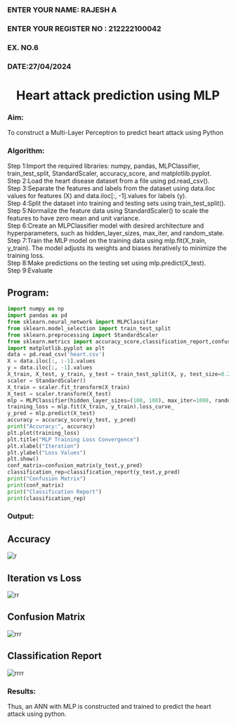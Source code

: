 <H3>ENTER YOUR NAME: RAJESH A</H3>
<H3>ENTER YOUR REGISTER NO : 212222100042</H3>
<H3>EX. NO.6</H3>
<H3>DATE:27/04/2024</H3>
<H1 ALIGN =CENTER>Heart attack prediction using MLP</H1>
<H3>Aim:</H3>  To construct a  Multi-Layer Perceptron to predict heart attack using Python
<H3>Algorithm:</H3>
Step 1:Import the required libraries: numpy, pandas, MLPClassifier, train_test_split, StandardScaler, accuracy_score, and matplotlib.pyplot.<BR>
Step 2:Load the heart disease dataset from a file using pd.read_csv().<BR>
Step 3:Separate the features and labels from the dataset using data.iloc values for features (X) and data.iloc[:, -1].values for labels (y).<BR>
Step 4:Split the dataset into training and testing sets using train_test_split().<BR>
Step 5:Normalize the feature data using StandardScaler() to scale the features to have zero mean and unit variance.<BR>
Step 6:Create an MLPClassifier model with desired architecture and hyperparameters, such as hidden_layer_sizes, max_iter, and random_state.<BR>
Step 7:Train the MLP model on the training data using mlp.fit(X_train, y_train). The model adjusts its weights and biases iteratively to minimize the training loss.<BR>
Step 8:Make predictions on the testing set using mlp.predict(X_test).<BR>
Step 9:Evaluate 

## Program:
```py
import numpy as np
import pandas as pd
from sklearn.neural_network import MLPClassifier
from sklearn.model_selection import train_test_split
from sklearn.preprocessing import StandardScaler
from sklearn.metrics import accuracy_score,classification_report,confusion_matrix
import matplotlib.pyplot as plt
data = pd.read_csv('heart.csv')
X = data.iloc[:, :-1].values
y = data.iloc[:, -1].values
X_train, X_test, y_train, y_test = train_test_split(X, y, test_size=0.2, random_state=42)
scaler = StandardScaler()
X_train = scaler.fit_transform(X_train)
X_test = scaler.transform(X_test)
mlp = MLPClassifier(hidden_layer_sizes=(100, 100), max_iter=1000, random_state=42)
training_loss = mlp.fit(X_train, y_train).loss_curve_
y_pred = mlp.predict(X_test)
accuracy = accuracy_score(y_test, y_pred)
print("Accuracy:", accuracy)
plt.plot(training_loss)
plt.title("MLP Training Loss Convergence")
plt.xlabel("Iteration")
plt.ylabel("Loss Values")
plt.show()
conf_matrix=confusion_matrix(y_test,y_pred)
classification_rep=classification_report(y_test,y_pred)
print("Confusion Matrix")
print(conf_matrix)
print("Classification Report")
print(classification_rep)
```

<H3>Output:</H3>

## Accuracy

![r](https://github.com/Rajeshanbu/EX-6-NN/assets/118924713/ddc9e883-86da-4cc0-9a0e-8b804f40335c)

## Iteration vs Loss

![rr](https://github.com/Rajeshanbu/EX-6-NN/assets/118924713/bd268e57-949a-4c29-b14a-90edd0e4a1e8)


## Confusion Matrix

![rrr](https://github.com/Rajeshanbu/EX-6-NN/assets/118924713/18509f85-524b-4b06-8734-179eb6b2022a)


## Classification Report

![rrrr](https://github.com/Rajeshanbu/EX-6-NN/assets/118924713/5ba2fa87-6c9c-4998-b021-623f6f4d7595)



<H3>Results:</H3>
Thus, an ANN with MLP is constructed and trained to predict the heart attack using python.
